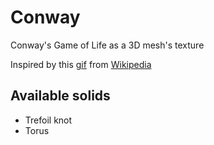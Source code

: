 # Conway
Conway's Game of Life as a 3D mesh's texture

Inspired by this [gif][gif] from [Wikipedia][wiki]

## Available solids
- Trefoil knot
- Torus

[wiki]: https://en.wikipedia.org/wiki/Conway%27s_Game_of_Life
[gif]: https://en.wikipedia.org/wiki/Conway%27s_Game_of_Life#/media/File:Trefoil_knot_conways_game_of_life.gif
